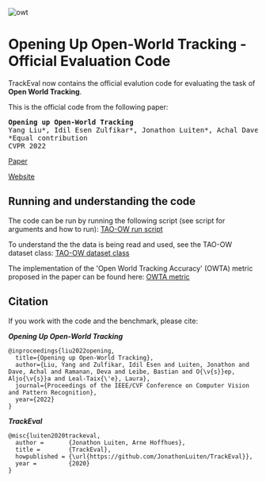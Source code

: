 ![owt](https://user-images.githubusercontent.com/23000532/160293694-6fc0a3da-c177-4776-8472-49ff6ff375a3.jpg)
# Opening Up Open-World Tracking - Official Evaluation Code

TrackEval now contains the official evalution code for evaluating the task of **Open World Tracking**.

This is the official code from the following paper:

<pre><b>Opening up Open-World Tracking</b>
Yang Liu*, Idil Esen Zulfikar*, Jonathon Luiten*, Achal Dave*, Deva Ramanan, Bastian Leibe, Aljoša Ošep, Laura Leal-Taixé
<t><t>*Equal contribution
CVPR 2022</pre>

[Paper](https://arxiv.org/abs/2104.11221)

[Website](https://openworldtracking.github.io)

## Running and understanding the code

The code can be run by running the following script (see script for arguments and how to run):
[TAO-OW run script](https://github.com/JonathonLuiten/TrackEval/blob/master/scripts/run_tao_ow.py)

To understand the the data is being read and used, see the TAO-OW dataset class:
[TAO-OW dataset class](https://github.com/JonathonLuiten/TrackEval/blob/master/trackeval/datasets/tao_ow.py)

The implementation of the 'Open World Tracking Accuracy' (OWTA) metric proposed in the paper can be found here:
[OWTA metric](https://github.com/JonathonLuiten/TrackEval/blob/master/trackeval/metrics/hota.py)

## Citation
If you work with the code and the benchmark, please cite:

***Opening Up Open-World Tracking***
```
@inproceedings{liu2022opening,
  title={Opening up Open-World Tracking},
  author={Liu, Yang and Zulfikar, Idil Esen and Luiten, Jonathon and Dave, Achal and Ramanan, Deva and Leibe, Bastian and O{\v{s}}ep, Aljo{\v{s}}a and Leal-Taix{\'e}, Laura},
  journal={Proceedings of the IEEE/CVF Conference on Computer Vision and Pattern Recognition},
  year={2022}
}
```

***TrackEval***
```
@misc{luiten2020trackeval,
  author =       {Jonathon Luiten, Arne Hoffhues},
  title =        {TrackEval},
  howpublished = {\url{https://github.com/JonathonLuiten/TrackEval}},
  year =         {2020}
}
```
